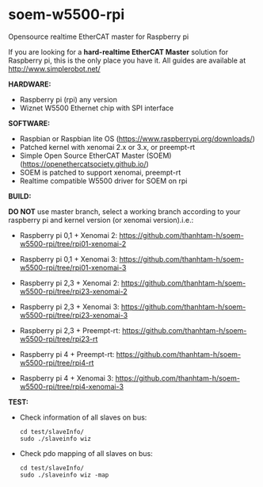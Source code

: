 # soem-w5500-rpi
Opensource realtime EtherCAT master for Raspberry pi 

If you are looking for a **hard-realtime EtherCAT Master** solution for Raspberry pi, this is the only place you have it. All guides are available at http://www.simplerobot.net/


**HARDWARE:**
+ Raspberry pi (rpi) any version
+ Wiznet W5500 Ethernet chip with SPI interface

**SOFTWARE:**
+ Raspbian or Raspbian lite OS (https://www.raspberrypi.org/downloads/)
+ Patched kernel with xenomai 2.x or 3.x, or preempt-rt
+ Simple Open Source EtherCAT Master (SOEM) (https://openethercatsociety.github.io/)
+ SOEM is patched to support xenomai, preempt-rt
+ Realtime compatible W5500 driver for SOEM on rpi 

**BUILD:**

**DO NOT** use master branch, select a working branch according to your raspberry pi and kernel version (or xenomai version).i.e.:

+ Raspberry pi 0,1 + Xenomai 2: https://github.com/thanhtam-h/soem-w5500-rpi/tree/rpi01-xenomai-2
+ Raspberry pi 0,1 + Xenomai 3: https://github.com/thanhtam-h/soem-w5500-rpi/tree/rpi01-xenomai-3
+ Raspberry pi 2,3 + Xenomai 2: https://github.com/thanhtam-h/soem-w5500-rpi/tree/rpi23-xenomai-2
+ Raspberry pi 2,3 + Xenomai 3: https://github.com/thanhtam-h/soem-w5500-rpi/tree/rpi23-xenomai-3
+ Raspberry pi 2,3 + Preempt-rt: https://github.com/thanhtam-h/soem-w5500-rpi/tree/rpi23-rt

+ Raspberry pi 4 + Preempt-rt: https://github.com/thanhtam-h/soem-w5500-rpi/tree/rpi4-rt
+ Raspberry pi 4 + Xenomai 3: https://github.com/thanhtam-h/soem-w5500-rpi/tree/rpi4-xenomai-3

	  
**TEST:**
* Check information of all slaves on bus:

      cd test/slaveInfo/
      sudo ./slaveinfo wiz
	
* Check pdo mapping of all slaves on bus:

      cd test/slaveInfo/
      sudo ./slaveinfo wiz -map
